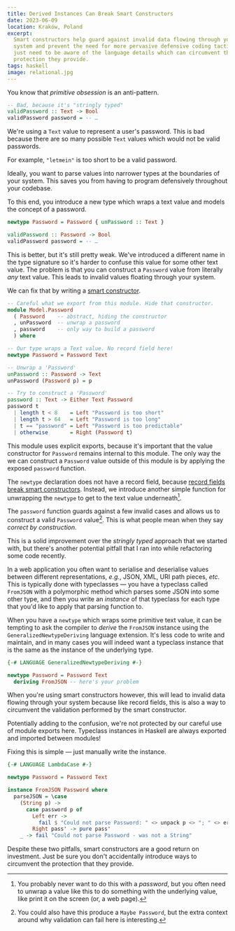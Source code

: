 ```yaml
---
title: Derived Instances Can Break Smart Constructors
date: 2023-06-09
location: Kraków, Poland
excerpt:
  Smart constructors help guard against invalid data flowing through your
  system and prevent the need for more pervasive defensive coding tactics. You
  just need to be aware of the language details which can circumvent the
  protection they provide.
tags: haskell
image: relational.jpg
---
```


You know that _primitive obsession_ is an anti-pattern.

```haskell
-- Bad, because it's "stringly typed"
validPassword :: Text -> Bool
validPassword password = -- …
```

We're using a `Text` value to represent a user's password. This is bad because
there are so many possible `Text` values which would not be valid passwords.

For example, `"letmein"` is too short to be a valid password.

Ideally, you want to parse values into narrower types at the boundaries of your
system. This saves you from having to program defensively throughout your
codebase.

To this end, you introduce a new type which wraps a text value and models the
concept of a password.

```haskell
newtype Password = Password { unPassword :: Text }

validPassword :: Password -> Bool
validPassword password = -- …
```

This is better, but it's still pretty weak. We've introduced a different name
in the type signature so it's harder to confuse this value for some other
text value. The problem is that you can construct a `Password` value from
literally _any_ text value. This leads to invalid values floating through your
system.

We can fix that by writing a [smart constructor][0].

```haskell
-- Careful what we export from this module. Hide that constructor.
module Model.Password
  ( Password    -- abstract, hiding the constructor
  , unPassword  -- unwrap a password
  , password    -- only way to build a password
  ) where

-- Our type wraps a Text value. No record field here!
newtype Password = Password Text

-- Unwrap a 'Password'
unPassword :: Password -> Text
unPassword (Password p) = p

-- Try to construct a 'Password'
password :: Text -> Either Text Password
password t
  | length t < 8    = Left "Password is too short"
  | length t > 64   = Left "Password is too long"
  | t == "password" = Left "Password is too predictable"
  | otherwise       = Right (Password t)
```

This module uses explicit exports, because it's important that the value
constructor for `Password` remains internal to this module. The only way the we
can construct a `Password` value outside of this module is by applying the
exposed `password` function.

The `newtype` declaration does not have a record field, because [record fields
break smart constructors][1]. Instead, we introduce another simple function for
unwrapping the `newtype` to get to the text value underneath[^1].

The `password` function guards against a few invalid cases and allows us to
construct a valid `Password` value[^2]. This is what people mean when they say
_correct by construction_.

This is a solid improvement over the _stringly typed_ approach that we started
with, but there's another potential pitfall that I ran into while refactoring
some code recently.

In a web application you often want to serialise and deserialise values between
different representations, _e.g._, JSON, XML, URI path pieces, _etc._ This is
typically done with typeclasses — you have a typeclass called `FromJSON` with a
polymorphic method which parses some JSON into some other type, and then you
write an _instance_ of that typeclass for each type that you'd like to apply
that parsing function to.

When you have a `newtype` which wraps some primitive text value, it can be
tempting to ask the compiler to _derive_ the `FromJSON` instance using the
`GeneralizedNewtypeDeriving` language extension. It's less code to write and
maintain, and in many cases you will indeed want a typeclass instance that is
the same as the instance of the underlying type.

```haskell
{-# LANGUAGE GeneralizedNewtypeDeriving #-}

newtype Password = Password Text
  deriving FromJSON -- here's your problem
```

When you're using smart constructors however, this will lead to invalid data
flowing through your system because like record fields, this is also a way to
circumvent the validation performed by the smart constructor.

Potentially adding to the confusion, we're not protected by our careful use of
module exports here. Typeclass instances in Haskell are always exported and
imported between modules!

Fixing this is simple — just manually write the instance.

```haskell
{-# LANGUAGE LambdaCase #-}

newtype Password = Password Text

instance FromJSON Password where
  parseJSON = \case
    (String p) ->
      case password p of
        Left err ->
          fail $ "Could not parse Password: " <> unpack p <> "; " <> err <> "."
        Right pass' -> pure pass'
    _ -> fail "Could not parse Password - was not a String"
```

Despite these two pitfalls, smart constructors are a good return on investment.
Just be sure you don't accidentally introduce ways to circumvent the protection
that they provide.


[^1]: You probably never want to do this with a _password_, but you often need
      to unwrap a value like this to do something with the underlying value, like
      print it on the screen (or, a web page).
[^2]: You could also have this produce a `Maybe Password`, but the extra
      context around why validation can fail here is interesting.

[0]: https://kowainik.github.io/posts/haskell-mini-patterns#smart-constructor
[1]: https://taylor.fausak.me/2018/03/16/record-fields-break-smart-constructors/
